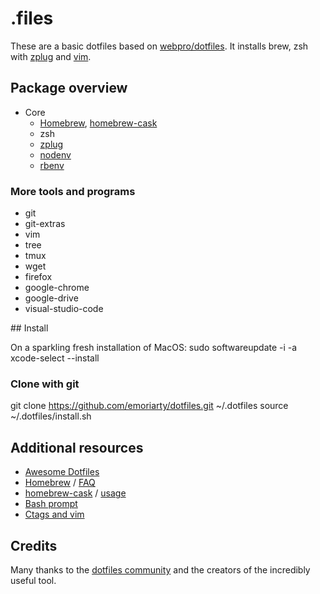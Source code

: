 # .files

These are a basic dotfiles based on [webpro/dotfiles](https://github.com/webpro/dotfiles).
It installs brew, zsh with [zplug](https://github.com/zplug/zplug) and [vim](http://www.vim.org/).

## Package overview

* Core
  * [Homebrew](http://brew.sh/), [homebrew-cask](http://caskroom.io/)
  * zsh
  * [zplug](https://github.com/zplug/zplug)
  * [nodenv](https://github.com/nodenv/nodenv)
  * [rbenv](https://github.com/rbenv/rbenv)

### More tools and programs

  * git
  * git-extras
  * vim
  * tree
  * tmux
  * wget
  * firefox
  * google-chrome
  * google-drive
  * visual-studio-code

## Install

On a sparkling fresh installation of MacOS:
  sudo softwareupdate -i -a
  xcode-select --install 

### Clone with git

git clone https://github.com/emoriarty/dotfiles.git ~/.dotfiles
source ~/.dotfiles/install.sh

## Additional resources

  * [Awesome Dotfiles](https://github.com/webpro/awesome-dotfiles)
  * [Homebrew](http://brew.sh/) / [FAQ](https://github.com/Homebrew/homebrew/wiki/FAQ)
  * [homebrew-cask](http://caskroom.io/) / [usage](https://github.com/phinze/homebrew-cask/blob/master/USAGE.md)
  * [Bash prompt](http://wiki.archlinux.org/index.php/Color_Bash_Prompt)
  * [Ctags and vim](https://andrew.stwrt.ca/posts/vim-ctags/)

## Credits

Many thanks to the [dotfiles community](http://dotfiles.github.io/) and the creators of the incredibly useful tool.
